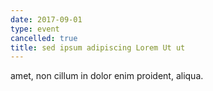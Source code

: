 ```yaml
---
date: 2017-09-01
type: event
cancelled: true
title: sed ipsum adipiscing Lorem Ut ut
---
```

amet, non cillum in dolor enim proident, aliqua.